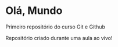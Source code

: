 # Olá, Mundo
 Primeiro repositório do curso Git e Github


Repositório criado durante uma aula ao vivo!